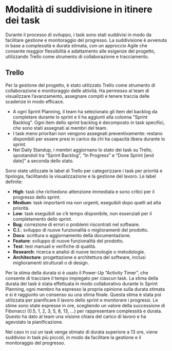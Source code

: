 # Modalità di suddivisione in itinere dei task

Durante il processo di sviluppo, i task sono stati suddivisi in modo da facilitare gestione e monitoraggio del
progresso. La suddivisione è avvenuta in base a complessità e durata stimata, con un approccio Agile che consente
maggior flessibilità e adattamento alle esigenze del progetto, utilizzando Trello come strumento di collaborazione e
tracciamento.

## Trello

Per la gestione del progetto, è stato utilizzato Trello come strumento di collaborazione e monitoraggio delle attività.
Ha permesso al team di visualizzare l’avanzamento, assegnare compiti e tenere traccia delle scadenze in modo efficace.

- A ogni Sprint Planning, il team ha selezionato gli item del backlog da completare durante lo sprint e li ha
  aggiunti alla colonna "Sprint Backlog". Ogni item dello sprint backlog è decomposto in task specifici, che
  sono stati assegnati ai membri del team.
- I task meno prioritari non vengono assegnati preventivamente: restano disponibili per essere presi in carico da chi ha
  capacità libera durante lo sprint.
- Nei Daily Standup, i membri aggiornano lo stato dei task su Trello, spostandoli tra “Sprint Backlog”, “In Progress” e
  “Done Sprint [end date]” a seconda dello stato.

Sono state utilizzate le label di Trello per categorizzare i task per priorità e tipologia, facilitando la
visualizzazione e la gestione del lavoro. Le label definite:

- **High**: task che richiedono attenzione immediata e sono critici per il progresso dello sprint.
- **Medium**: task importanti ma non urgenti, eseguibili dopo quelli ad alta priorità.
- **Low**: task eseguibili se c’è tempo disponibile, non essenziali per il completamento dello sprint.
- **Bug**: correzione di errori o problemi riscontrati nel software.
- **C.I.**: sviluppo di nuove funzionalità o miglioramenti del prodotto.
- **Docs**: scrittura o aggiornamento della documentazione.
- **Feature**: sviluppo di nuove funzionalità del prodotto.
- **Test**: test manuali e verifiche di qualità.
- **Research**: ricerca e analisi di nuove tecnologie o metodologie.
- **Architecture**: progettazione e architettura del software, inclusi miglioramenti strutturali o di design.

Per la stima della durata si è usato il Power-Up “Activity Timer”, che consente di tracciare il tempo impiegato per
ciascun task. La stima della durata dei task è stata effettuata in modo collaborativo durante lo Sprint Planning, ogni
membro ha espresso la propria opinione sulla durata stimata e si è raggiunto un consenso su una stima finale. Questa
stima è stata poi utilizzata per pianificare il lavoro dello
sprint e monitorare i progressi. Le stime sono state espresse in ore, scegliendo un valore della successione di
Fibonacci (0.5, 1, 2, 3, 5, 8, 13, …) per rappresentare complessità e durata. Questo ha dato al team una visione chiara
del carico di lavoro e ha agevolato la pianificazione.

Nel caso in cui un task venga stimato di durata superiore a 13 ore, viene suddiviso in task più piccoli, in modo da
facilitare la gestione e il monitoraggio del progresso.
